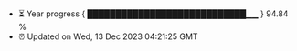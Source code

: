 - ⏳ Year progress { ████████████████████████████▁▁ } 94.84 %
- ⏰ Updated on Wed, 13 Dec 2023 04:21:25 GMT


